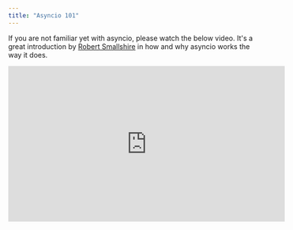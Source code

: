 ```yaml
---
title: "Asyncio 101"
---
```


If you are not familiar yet with asyncio, please watch the below video. It's a great introduction by [Robert Smallshire](https://github.com/rob-smallshire) in how and why asyncio works the way it does.

<div class='videoWrapper'>
<iframe width="560" height="315" src="https://www.youtube.com/embed/M-UcUs7IMIM" frameborder="0" allowfullscreen mark="crwd-mark"></iframe>
</div>
